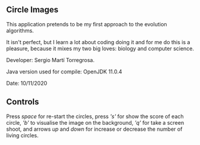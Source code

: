## Circle Images
<p>This application pretends to be my first approach to the evolution algorithms.</p>
<p>It isn't perfect, but I learn a lot about coding doing it and for me do this is a pleasure,
because it mixes my two big loves: biology and computer science.</p>

<p>Developer: Sergio Martí Torregrosa.</p>
<p>Java version used for compile: OpenJDK 11.0.4</p>
<p>Date: 10/11/2020</p>

## Controls
<p>Press <i>space</i> for re-start the circles, press <i>'s'</i> for show the score of each
circle, <i>'b'</i> to visualise the image on the background, <i>'q'</i> for take a screen shoot, 
and arrows <i>up</i> and <i>down</i> for increase or decrease the number of living circles.</p>
